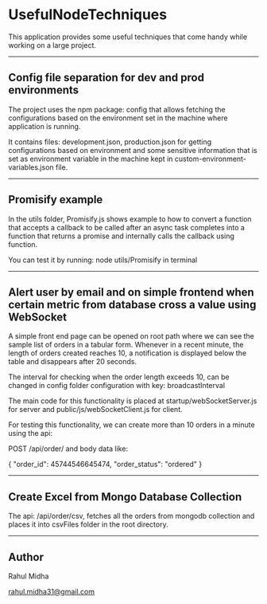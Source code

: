 # UsefulNodeTechniques

This application provides some useful techniques that come handy while working on a large project.

---
## Config file separation for dev and prod environments

The project uses the npm package: config that allows fetching the configurations based on the environment set in the machine where application is running. 

It contains files: development.json, production.json for getting configurations based on environment and some sensitive information that is set as environment variable in the machine kept in custom-environment-variables.json file. 

---
## Promisify example

In the utils folder, Promisify.js shows example to how to convert a function that accepts a callback to be called after an async task completes into a function that returns a promise and internally calls the callback using function.

You can test it by running: node utils/Promisify in terminal

---
## Alert user by email and on simple frontend when certain metric from database cross a value using WebSocket

A simple front end page can be opened on root path where we can see the sample list of orders in a tabular form. Whenever in a recent minute, the length of orders created reaches 10, a notification is displayed below the table and disappears after 20 seconds.

The interval for checking when the order length exceeds 10, can be changed in config folder configuration with key: broadcastInterval

The main code for this functionality is placed at startup/webSocketServer.js for server and public/js/webSocketClient.js for client.

For testing this functionality, we can create more than 10 orders in a minute using the api: 

POST /api/order/ and body data like:

{
    "order_id": 45744546645474,
    "order_status": "ordered"
}

---

## Create Excel from Mongo Database Collection

The api: /api/order/csv, fetches all the orders from mongodb collection and places it into csvFiles folder in the root directory.


---
## Author
Rahul Midha

rahul.midha31@gmail.com